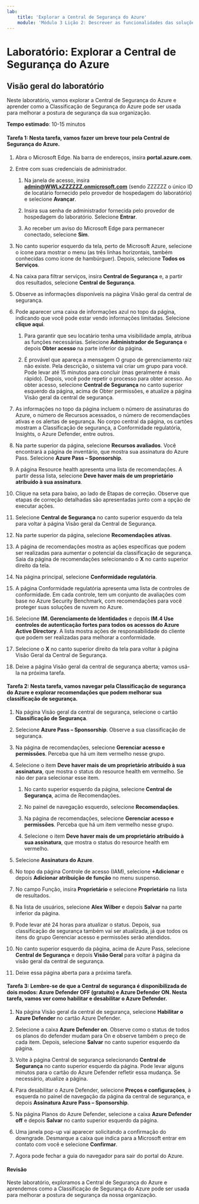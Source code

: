 ```yaml
---
lab:
    title: 'Explorar a Central de Segurança do Azure'
    module: 'Módulo 3 Lição 2: Descrever as funcionalidades das soluções de segurança da Microsoft: Descrever os recursos de gerenciamento de segurança do Azure'
---
```



# Laboratório: Explorar a Central de Segurança do Azure 

## Visão geral do laboratório
Neste laboratório, vamos explorar a Central de Segurança do Azure e aprender como a Classificação de Segurança do Azure pode ser usada para melhorar a postura de segurança da sua organização.

  

**Tempo estimado**: 10-15 minutos

#### Tarefa 1: Nesta tarefa, vamos fazer um breve tour pela Central de Segurança do Azure.
1.	Abra o Microsoft Edge. Na barra de endereços, insira **portal.azure.com**.

1. Entre com suas credenciais de administrador.
    1. Na janela de acesso, insira **admin@WWLxZZZZZZ.onmicrosoft.com** (sendo ZZZZZZ o único ID de locatário fornecido pelo provedor de hospedagem do laboratório) e selecione **Avançar**.
    
    1. Insira sua senha de administrador fornecida pelo provedor de hospedagem do laboratório. Selecione **Entrar**.
    1. Ao receber um aviso do Microsoft Edge para permanecer conectado, selecione **Sim**.

1. No canto superior esquerdo da tela, perto de Microsoft Azure, selecione o ícone para mostrar o menu (as três linhas horizontais, também conhecidas como ícone de hambúrguer). Depois, selecione **Todos os Serviços**.  
1. Na caixa para filtrar serviços, insira **Central de Segurança** e, a partir dos resultados, selecione **Central de Segurança**.
1. Observe as informações disponíveis na página Visão geral da central de segurança.  
1. Pode aparecer uma caixa de informações azul no topo da página, indicando que você pode estar vendo informações limitadas.  Selecione **clique aqui**.
    1. Para garantir que seu locatário tenha uma visibilidade ampla, atribua as funções necessárias.  Selecione **Administrador de Segurança** e depois **Obter acesso** na parte inferior da página.
   
     1. É provável que apareça a mensagem O grupo de gerenciamento raiz não existe.  Pela descrição, o sistema vai criar um grupo para você.  Pode levar até 15 minutos para concluir (mas geralmente é mais rápido). Depois, você pode repetir o processo para obter acesso.  Ao obter acesso, selecione **Central de Segurança** no canto superior esquerdo da página, acima de Obter permissões, e atualize a página Visão geral da central de segurança.
1. As informações no topo da página incluem o número de assinaturas do Azure, o número de Recursos acessados, o número de recomendações ativas e os alertas de segurança.  No corpo central da página, os cartões mostram a Classificação de segurança, a Conformidade regulatória, Insights, o Azure Defender, entre outros.  
1. Na parte superior da página, selecione **Recursos avaliados**.  Você encontrará a página de inventário, que mostra sua assinatura do Azure Pass.  Selecione **Azure Pass – Sponsorship**.
1. A página Resource health apresenta uma lista de recomendações.  A partir dessa lista, selecione **Deve haver mais de um proprietário atribuído à sua assinatura**. 
1. Clique na seta para baixo, ao lado de Etapas de correção. Observe que etapas de correção detalhadas são apresentadas junto com a opção de executar ações.  
1. Selecione **Central de Segurança** no canto superior esquerdo da tela para voltar à página Visão geral da Central de Segurança.
1. Na parte superior da página, selecione **Recomendações ativas**.  
1. A página de recomendações mostra as ações específicas que podem ser realizadas para aumentar o potencial da classificação de segurança.  Saia da página de recomendações selecionando o **X** no canto superior direito da tela.
1. Na página principal, selecione **Conformidade regulatória**.
1. A página Conformidade regulatória apresenta uma lista de controles de conformidade.  Em cada controle, tem um conjunto de avaliações com base no Azure Security Benchmark, com recomendações para você proteger suas soluções de nuvem no Azure.
1. Selecione **IM. Gerenciamento de Identidades** e depois **IM.4 Use controles de autenticação fortes para todos os acessos do Azure Active Directory**.  A lista mostra ações de responsabilidade do cliente que podem ser realizadas para melhorar a conformidade.
1. Selecione o **X** no canto superior direito da tela para voltar à página Visão Geral da Central de Segurança. 
1. Deixe a página Visão geral da central de segurança aberta; vamos usá-la na próxima tarefa.


#### Tarefa 2: Nesta tarefa, vamos navegar pela Classificação de segurança do Azure e explorar recomendações que podem melhorar sua classificação de segurança. 

1. Na página Visão geral da central de segurança, selecione o cartão **Classificação de Segurança**.

2. Selecione **Azure Pass – Sponsorship**.  Observe a sua classificação de segurança.
3. Na página de recomendações, selecione **Gerenciar acesso e permissões**. Perceba que há um item vermelho nesse grupo.
4. Selecione o item **Deve haver mais de um proprietário atribuído à sua assinatura**, que mostra o status do resource health em vermelho. Se não der para selecionar esse item.
    1. No canto superior esquerdo da página, selecione **Central de Segurança**, acima de Recomendações.
    
    1. No painel de navegação esquerdo, selecione **Recomendações**.
    1. Na página de recomendações, selecione **Gerenciar acesso e permissões**. Perceba que há um item vermelho nesse grupo.
    1. Selecione o item **Deve haver mais de um proprietário atribuído à sua assinatura**, que mostra o status do resource health em vermelho. 
5. Selecione **Assinatura do Azure**.
6. No topo da página Controle de acesso (IAM), selecione **+Adicionar** e depois **Adicionar atribuição de função** no menu suspenso.
7. No campo Função, insira **Proprietário** e selecione **Proprietário** na lista de resultados.
8. Na lista de usuários, selecione **Alex Wilber** e depois **Salvar** na parte inferior da página.
9. Pode levar até 24 horas para atualizar o status. Depois, sua classificação de segurança também vai ser atualizada, já que todos os itens do grupo Gerenciar acesso e permissões serão atendidos.
10. No canto superior esquerdo da página, acima de Azure Pass, selecione **Central de Segurança** e depois **Visão Geral** para voltar à página da visão geral da central de segurança.
11. Deixe essa página aberta para a próxima tarefa.


#### Tarefa 3:  Lembre-se de que a Central de segurança é disponibilizada de dois modos: Azure Defender OFF (gratuito) e Azure Defender ON. Nesta tarefa, vamos ver como habilitar e desabilitar o Azure Defender.

1.	Na página Visão geral da central de segurança, selecione **Habilitar o Azure Defender** no cartão Azure Defender.

2.	Selecione a caixa **Azure Defender on**.  Observe como o status de todos os planos do defender mudam para On e observe também o preço de cada item. Depois, selecione **Salvar** no canto superior esquerdo da página.
3.	Volte à página Central de segurança selecionando **Central de Segurança** no canto superior esquerdo da página.   Pode levar alguns minutos para o cartão do Azure Defender refletir essa mudança.  Se necessário, atualize a página.
4.	Para desabilitar o Azure Defender, selecione **Preços e configurações**, à esquerda no painel de navegação da página da central de segurança, e depois **Assinatura Azure Pass – Sponsorship**.
5.	Na página Planos do Azure Defender, selecione a caixa **Azure Defender off** e depois **Salvar** no canto superior esquerdo da página.
6.	Uma janela pop-up vai aparecer solicitando a confirmação do downgrade.  Desmarque a caixa que indica para a Microsoft entrar em contato com você e selecione **Confirmar**.
7.	Agora pode fechar a guia do navegador para sair do portal do Azure.


#### Revisão
Neste laboratório, exploramos a Central de Segurança do Azure e aprendemos como a Classificação de Segurança do Azure pode ser usada para melhorar a postura de segurança da nossa organização.
